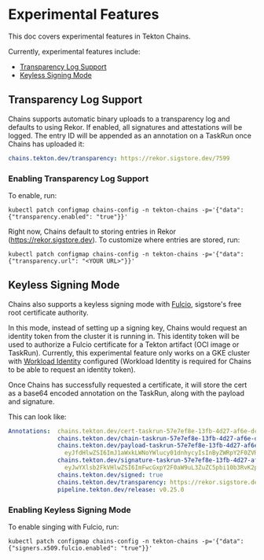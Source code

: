<!--
---
linkTitle: "Experimental Features"
weight: 60
---
-->

# Experimental Features

This doc covers experimental features in Tekton Chains.

Currently, experimental features include:

* [Transparency Log Support](#Transparency-Log-Support)
* [Keyless Signing Mode](#Keyless-Signing-Mode)

## Transparency Log Support

Chains supports automatic binary uploads to a transparency log and defaults to using Rekor.
If enabled, all signatures and attestations will be logged.
The entry ID will be appended as an annotation on a TaskRun once Chains has uploaded it:

```yaml
chains.tekton.dev/transparency: https://rekor.sigstore.dev/7599
```

### Enabling Transparency Log Support

To enable, run:

```shell
kubectl patch configmap chains-config -n tekton-chains -p='{"data":{"transparency.enabled": "true"}}'
```

Right now, Chains default to storing entries in Rekor (https://rekor.sigstore.dev).
To customize where entries are stored, run:

```shell
kubectl patch configmap chains-config -n tekton-chains -p='{"data":{"transparency.url": "<YOUR URL>"}}'
```

## Keyless Signing Mode

Chains also supports a keyless signing mode with [Fulcio](https://github.com/sigstore/fulcio), sigstore's free root certificate authority.

In this mode, instead of setting up a signing key, Chains would request an identity token from the cluster it is running in.
This identity token will be used to authorize a Fulcio certificate for a Tekton artifact (OCI image or TaskRun).
Currently, this experimental feature only works on a GKE cluster with [Workload Identity](https://cloud.google.com/kubernetes-engine/docs/how-to/workload-identity) configured (Workload Identity is required for Chains to be able to request an identity token).

Once Chains has successfully requested a certificate, it will store the cert as a base64 encoded annotation on the TaskRun, along with the payload and signature.

This can look like:

```yaml
Annotations:  chains.tekton.dev/cert-taskrun-57e7ef8e-13fb-4d27-af6e-dc4d68f73cc4:
              chains.tekton.dev/chain-taskrun-57e7ef8e-13fb-4d27-af6e-dc4d68f73cc4:
              chains.tekton.dev/payload-taskrun-57e7ef8e-13fb-4d27-af6e-dc4d68f73cc4:
                eyJfdHlwZSI6ImJ1aWxkLWNoYWlucy01dnhycyIsInByZWRpY2F0ZVR5cGUiOiJodHRwczovL3Rla3Rvbi5kZXYvY2hhaW5zL3Byb3ZlbmFuY2UiLCJzdWJqZWN0IjpbeyJuYW1lIj...
              chains.tekton.dev/signature-taskrun-57e7ef8e-13fb-4d27-af6e-dc4d68f73cc4:
                eyJwYXlsb2FkVHlwZSI6ImFwcGxpY2F0aW9uL3ZuZC5pbi10b3RvK2pzb24iLCJwYXlsb2FkIjoiZXlKZmRIbHdaU0k2SW1KMWFXeGtMV05vWVdsdWN5MDFkbmh5Y3lJc0luQnlaV1...
              chains.tekton.dev/signed: true
              chains.tekton.dev/transparency: https://rekor.sigstore.dev/7599
              pipeline.tekton.dev/release: v0.25.0
```

### Enabling Keyless Signing Mode

To enable singing with Fulcio, run:

```shell
kubectl patch configmap chains-config -n tekton-chains -p='{"data":{"signers.x509.fulcio.enabled": "true"}}'
```
